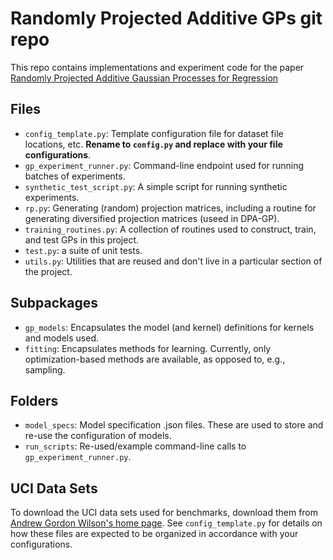 # Randomly Projected Additive GPs git repo

This repo contains implementations and experiment code for the paper [Randomly Projected Additive Gaussian Processes for Regression](https://arxiv.org/abs/1912.12834)

## Files

* `config_template.py`: Template configuration file for dataset file locations, etc. **Rename to `config.py` and replace with your file configurations**.
* `gp_experiment_runner.py`: Command-line endpoint used for running batches of experiments. 
* `synthetic_test_script.py`: A simple script for running synthetic experiments.
* `rp.py`: Generating (random) projection matrices, including a routine for generating diversified projection matrices (useed in DPA-GP).
* `training_routines.py`: A collection of routines used to construct, train, and test GPs in this project. 
* `test.py`: a suite of unit tests.
* `utils.py`: Utilities that are reused and don't live in a particular section of the project.

## Subpackages
* `gp_models`: Encapsulates the model (and kernel) definitions for kernels and models used.
* `fitting`: Encapsulates methods for learning. Currently, only optimization-based methods are available, as opposed to, e.g., sampling.

## Folders
* `model_specs`: Model specification .json files. These are used to store and re-use the configuration of models.
* `run_scripts`: Re-used/example command-line calls to `gp_experiment_runner.py`.

## UCI Data Sets
To download the UCI data sets used for benchmarks, download them from [Andrew Gordon Wilson's home page](https://people.orie.cornell.edu/andrew/pattern/#Data). See `config_template.py` for details on how these files are expected to be organized in accordance with your configurations.
